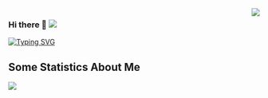 <img src="https://github-readme-stats.vercel.app/api?username=Zhuoyuan1&show_icons=true&theme=radical" align="right">

### Hi there 👋 ![](https://komarev.com/ghpvc/?username=Zhuoyuan1)
[![Typing SVG](https://readme-typing-svg.demolab.com?font=Oswald&size=20&duration=1500&pause=3000&color=0E96F7&center=%E7%9C%9F%E7%9A%84&vCenter=%E7%9C%9F%E7%9A%84&width=300&height=100&lines=Here+is+Zhuoyuan1's+Github+Profile)](https://git.io/typing-svg)
  
  
  
**Some Statistics About Me**
---
![](https://github-readme-stats.vercel.app/api/top-langs/?username=Zhuoyuan1&layout=compact)
